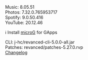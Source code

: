 Music: 8.05.51  
Photos: 7.32.0.765953717  
Spotify: 9.0.50.416  
YouTube: 20.12.46  

ℹ️ Install [microG](https://github.com/ReVanced/GmsCore/releases) for GApps
  
CLI: j-hc/revanced-cli-5.0.0-all.jar  
Patches: revanced/patches-5.27.0.rvp  
[Changelog](https://github.com/revanced/revanced-patches/releases/tag/v5.27.0)  
